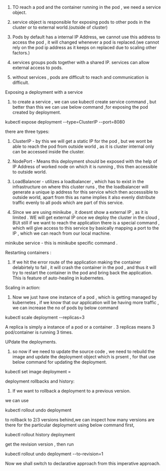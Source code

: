 1. TO reach a pod and the container running in the pod , we need a service object.

2. service object is responsible for exposing pods to other pods in the cluster or to external world.(outside of cluster)

3. Pods by default has a internal IP Address, we cannot use this address to access the pod , it will changed whenever a pod is replaced.(we cannot rely on the pod ip address as it keeps on replaced due to scaling other factors.)

4. services groups pods together with a shared IP. services can allow external access to pods.

5. without services , pods are difficult to reach and communication is difficult.

Exposing a deployment with a service

1. to create a service , we can use kubectl create service command , but better than this we can use below command  ,for exposing the pod created by deployment.

kubectl expose deployment <deployment-name> --type=ClusterIP --port=8080

there are three types:

1. ClusterIP - by this we will get a static IP for the pod , but we wont be able to reach the pod from outside world , as it is cluster internal only can be accessed inside the cluster.

2. NodePort - Means this deployment should be exposed with the help of IP Address of worked node on which it is running , this then accessible to outside world.

3. LoadBalancer - utilizes a loadbalancer , which has to exist in the infrastructure on where this cluster runs , the the loadbalancer will generate a unique ip address for this service which then accesssible to outside world, apart from this as name implies it also evenly distribute traffic evenly to all pods which are part of this service.

4. SInce we are using minikube , it doesnt show a external IP , as it is limited . WE will get external IP once we deploy the cluster in the cloud , BUt still if we want to reach the application there is a special command , which will give access to this service by basically mapping a port to the IP , which we can reach from our local machine.

minikube service <deployment-name>  - this is minikube specific command .

Restarting containers : 


1. If we hit the error route of the application making the container delabirtely to fail , it will crash the container in the pod , and thus it will try to restart the container in the pod and bring back the application. This is feature of auto-healing in kubernetes.


Scaling in action:

1. Now we just have one instance of a pod , which is getting managed by kubernetes , if we know that our application will be having more traffic , we can increase the no of pods by below command

kubectl scale deployment <deployment-name> --replicas=3

A replica is simply a instance of a pod or a container . 3 replicas means 3 pod/container is running 3 times.


UPdate the deployments.

1. so now if we need to update the source code , we need to rebuild the image and update the deployment object which is prsent , for that use below command for updating the deployment.

kubectl set image deployment <deployment-name> <container-name-running-inside-pod>=<new-image-name>

deployment rollbacks and history:

1. If we want to rollback a deployment to a previous version.

we can use

kubectl rollout undo deployment <deployment-name>

to rollback to 2/3 versions behind,we can inspect how many versions are there for the particular deployment using below command first,

kubectl rollout history deployment <deployment-name>

get the revision version , then run

kubectl rollout undo deployment <deployment-name> --to-revision=1

Now we shall switch to declarative approach from this imperative approach.